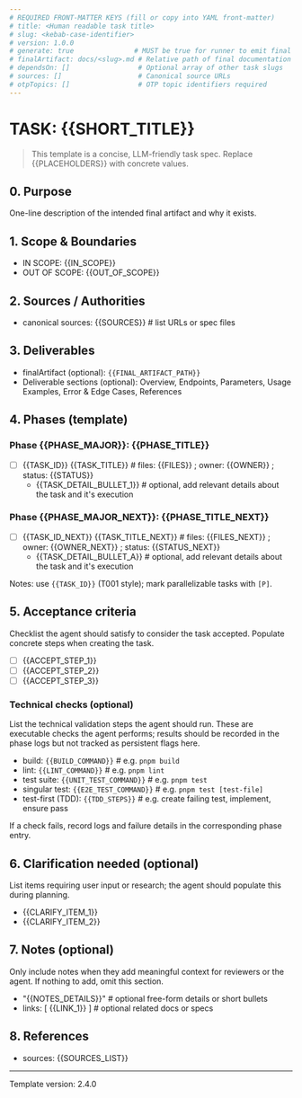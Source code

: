 ```yaml
---
# REQUIRED FRONT-MATTER KEYS (fill or copy into YAML front-matter)
# title: <Human readable task title>
# slug: <kebab-case-identifier>
# version: 1.0.0
# generate: true               # MUST be true for runner to emit final doc
# finalArtifact: docs/<slug>.md # Relative path of final documentation file to WRITE/OVERWRITE
# dependsOn: []                 # Optional array of other task slugs
# sources: []                   # Canonical source URLs
# otpTopics: []                 # OTP topic identifiers required
---
```


# TASK: {{SHORT_TITLE}}

> This template is a concise, LLM-friendly task spec. Replace {{PLACEHOLDERS}} with concrete values.

## 0. Purpose

One-line description of the intended final artifact and why it exists.

## 1. Scope & Boundaries

- IN SCOPE: {{IN_SCOPE}}
- OUT OF SCOPE: {{OUT_OF_SCOPE}}

## 2. Sources / Authorities

- canonical sources: {{SOURCES}}  # list URLs or spec files

## 3. Deliverables

- finalArtifact (optional): `{{FINAL_ARTIFACT_PATH}}`
- Deliverable sections (optional): Overview, Endpoints, Parameters, Usage Examples, Error & Edge Cases, References

## 4. Phases (template)

### Phase {{PHASE_MAJOR}}: {{PHASE_TITLE}}

- [ ] {{TASK_ID}} {{TASK_TITLE}}  # files: {{FILES}} ; owner: {{OWNER}} ; status: {{STATUS}}
  - {{TASK_DETAIL_BULLET_1}}  # optional, add relevant details about the task and it's execution

### Phase {{PHASE_MAJOR_NEXT}}: {{PHASE_TITLE_NEXT}}

- [ ] {{TASK_ID_NEXT}} {{TASK_TITLE_NEXT}}  # files: {{FILES_NEXT}} ; owner: {{OWNER_NEXT}} ; status: {{STATUS_NEXT}}
  - {{TASK_DETAIL_BULLET_A}}  # optional, add relevant details about the task and it's execution

Notes: use `{{TASK_ID}}` (T001 style); mark parallelizable tasks with `[P]`.

## 5. Acceptance criteria

Checklist the agent should satisfy to consider the task accepted. Populate concrete steps when creating the task.

- [ ] {{ACCEPT_STEP_1}}
- [ ] {{ACCEPT_STEP_2}}
- [ ] {{ACCEPT_STEP_3}}

### Technical checks (optional)

List the technical validation steps the agent should run. These are executable checks the agent performs; results should be recorded in the phase logs but not tracked as persistent flags here.

- build: `{{BUILD_COMMAND}}`  # e.g. `pnpm build`
- lint: `{{LINT_COMMAND}}`    # e.g. `pnpm lint`
- test suite: `{{UNIT_TEST_COMMAND}}`  # e.g. `pnpm test`
- singular test: `{{E2E_TEST_COMMAND}}`    # e.g. `pnpm test [test-file]`
- test-first (TDD): `{{TDD_STEPS}}`    # e.g. create failing test, implement, ensure pass

If a check fails, record logs and failure details in the corresponding phase entry.

## 6. Clarification needed (optional)

List items requiring user input or research; the agent should populate this during planning.

- {{CLARIFY_ITEM_1}}
- {{CLARIFY_ITEM_2}}

## 7. Notes (optional)

Only include notes when they add meaningful context for reviewers or the agent. If nothing to add, omit this section.

- "{{NOTES_DETAILS}}"    # optional free-form details or short bullets
- links: [ {{LINK_1}} ]            # optional related docs or specs

## 8. References

- sources: {{SOURCES_LIST}}

---

Template version: 2.4.0
